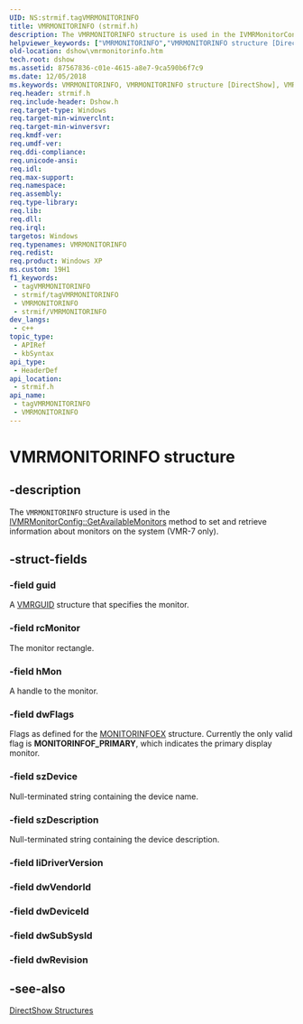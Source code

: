 ```yaml
---
UID: NS:strmif.tagVMRMONITORINFO
title: VMRMONITORINFO (strmif.h)
description: The VMRMONITORINFO structure is used in the IVMRMonitorConfig::GetAvailableMonitors method to set and retrieve information about monitors on the system (VMR-7 only).
helpviewer_keywords: ["VMRMONITORINFO","VMRMONITORINFO structure [DirectShow]","VMRMONITORINFOStructure","dshow.vmrmonitorinfo","strmif/VMRMONITORINFO"]
old-location: dshow\vmrmonitorinfo.htm
tech.root: dshow
ms.assetid: 87567836-c01e-4615-a8e7-9ca590b6f7c9
ms.date: 12/05/2018
ms.keywords: VMRMONITORINFO, VMRMONITORINFO structure [DirectShow], VMRMONITORINFOStructure, dshow.vmrmonitorinfo, strmif/VMRMONITORINFO
req.header: strmif.h
req.include-header: Dshow.h
req.target-type: Windows
req.target-min-winverclnt: 
req.target-min-winversvr: 
req.kmdf-ver: 
req.umdf-ver: 
req.ddi-compliance: 
req.unicode-ansi: 
req.idl: 
req.max-support: 
req.namespace: 
req.assembly: 
req.type-library: 
req.lib: 
req.dll: 
req.irql: 
targetos: Windows
req.typenames: VMRMONITORINFO
req.redist: 
req.product: Windows XP
ms.custom: 19H1
f1_keywords:
 - tagVMRMONITORINFO
 - strmif/tagVMRMONITORINFO
 - VMRMONITORINFO
 - strmif/VMRMONITORINFO
dev_langs:
 - c++
topic_type:
 - APIRef
 - kbSyntax
api_type:
 - HeaderDef
api_location:
 - strmif.h
api_name:
 - tagVMRMONITORINFO
 - VMRMONITORINFO
---
```


# VMRMONITORINFO structure


## -description

The <code>VMRMONITORINFO</code> structure is used in the <a href="/windows/desktop/api/strmif/nf-strmif-ivmrmonitorconfig-getavailablemonitors">IVMRMonitorConfig::GetAvailableMonitors</a> method to set and retrieve information about monitors on the system (VMR-7 only).

## -struct-fields

### -field guid

A [VMRGUID](/windows/desktop/api/strmif/ns-strmif-vmrguid) structure that specifies the monitor.

### -field rcMonitor

The monitor rectangle.

### -field hMon

A handle to the monitor.

### -field dwFlags

Flags as defined for the <a href="/windows/desktop/api/winuser/ns-winuser-monitorinfoexa">MONITORINFOEX</a> structure. Currently the only valid flag is <b>MONITORINFOF_PRIMARY</b>, which indicates the primary display monitor.

### -field szDevice

Null-terminated string containing the device name.

### -field szDescription

Null-terminated string containing the device description.

### -field liDriverVersion

### -field dwVendorId

### -field dwDeviceId

### -field dwSubSysId

### -field dwRevision

## -see-also

<a href="/windows/desktop/DirectShow/directshow-structures">DirectShow Structures</a>

